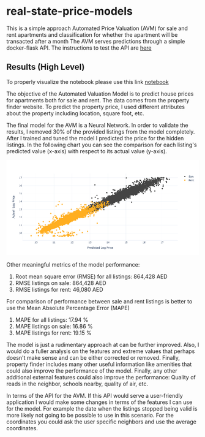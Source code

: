 # real-state-price-models
This is a simple approach Automated Price Valuation (AVM) for sale and rent apartments and classification for whether the apartment will be transacted after a month
The AVM serves predictions through a simple docker-flask API.
The instructions to test the API are [here](/api/README.md)

## Results (High Level)

To properly visualize the notebook please use this link [notebook](https://nbviewer.jupyter.org/github/caariasr/real-state-price-models/blob/master/notebooks/dubai_avm.ipynb)

The objective of the Automated Valuation Model is to predict house prices
for apartments both for sale and rent. The data comes from the property finder
website. To predict the property price, I used different  attributes about the
 property including location, square foot, etc. 
 
 The final model for the AVM is a Neural Network. In order to validate the
 results, I removed 30% of the provided listings from the model
 completely. After I trained and tuned the model I
 predicted the price for the hidden listings. In the following chart you
 can see the comparison for each listing's predicted value (x-axis) with
 respect to its actual value (y-axis).
  
![Predicted vs Actual Plot](/api/static/png/pred_vs_act.png)

Other meaningful metrics of the model performance:

1. Root mean square error (RMSE) for all listings: 864,428 AED
2. RMSE listings on sale: 864,428 AED
3. RMSE listings for rent: 46,080 AED

For comparison of performance between sale and rent listings is better to use
the Mean Absolute Percentage Error (MAPE)

1. MAPE for all listings: 17.94 %
2. MAPE listings on sale: 16.86 %
3. MAPE listings for rent: 19.15 %


The model is just a rudimentary approach at can be further improved.
Also, I would do a fuller analysis on the features and extreme values that
perhaps doesn't make sense and can be either corrected or removed. Finally,
property finder includes many other useful information like amenities that
could also improve the performance of the model. Finally, any other
additional external features could also improve the performance: Quality of
reads in the neighbor, schools nearby, quality of air, etc.

In terms of the API for the AVM. If this API would serve a user-friendly
application I would make some changes in terms of the features I can use for
the model. For example the date when the listings stopped being valid is
more likely not going to be possible to use in this scenario. For the
coordinates you could ask the user specific neighbors and use the average
coordinates. 